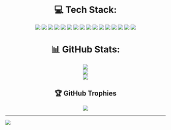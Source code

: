 
<div style="text-align: center;">

# 💻 Tech Stack:
<img src="https://img.shields.io/badge/c-%2300599C.svg?style=for-the-badge&logo=c&logoColor=white"> <img src="https://img.shields.io/badge/c++-%2300599C.svg?style=for-the-badge&logo=c%2B%2B&logoColor=white"> <img src="https://img.shields.io/badge/Fortran-%23734F96.svg?style=for-the-badge&logo=fortran&logoColor=white"> <img src="https://img.shields.io/badge/html5-%23E34F26.svg?style=for-the-badge&logo=html5&logoColor=white"> <img src="https://img.shields.io/badge/javascript-%23323330.svg?style=for-the-badge&logo=javascript&logoColor=%23F7DF1E"> <img src="https://img.shields.io/badge/latex-%23008080.svg?style=for-the-badge&logo=latex&logoColor=white"> <img src="https://img.shields.io/badge/python-3670A0?style=for-the-badge&logo=python&logoColor=ffdd54"> <img src="https://img.shields.io/badge/rust-%23000000.svg?style=for-the-badge&logo=rust&logoColor=white"> <img src="https://img.shields.io/badge/shell_script-%23121011.svg?style=for-the-badge&logo=gnu-bash&logoColor=white"> <img src="https://img.shields.io/badge/threejs-black?style=for-the-badge&logo=three.js&logoColor=white"> <img src="https://img.shields.io/badge/nginx-%23009639.svg?style=for-the-badge&logo=nginx&logoColor=white"> <img src="https://img.shields.io/badge/sqlite-%2307405e.svg?style=for-the-badge&logo=sqlite&logoColor=white"> <img src="https://img.shields.io/badge/MariaDB-003545?style=for-the-badge&logo=mariadb&logoColor=white"> <img src="https://img.shields.io/badge/Matplotlib-%23ffffff.svg?style=for-the-badge&logo=Matplotlib&logoColor=black"> <img src="https://img.shields.io/badge/numpy-%23013243.svg?style=for-the-badge&logo=numpy&logoColor=white"> <img src="https://img.shields.io/badge/docker-%230db7ed.svg?style=for-the-badge&logo=docker&logoColor=white">

# 📊 GitHub Stats:
<img src="https://github-readme-stats.vercel.app/api?username=TheEmperorPenguin&theme=solarized-light&hide_border=false&include_all_commits=false&count_private=false"><br/>
<img src="https://github-readme-streak-stats.herokuapp.com/?user=TheEmperorPenguin&theme=solarized-light&hide_border=false"><br/>
<img src="https://github-readme-stats.vercel.app/api/top-langs/?username=TheEmperorPenguin&theme=solarized-light&hide_border=false&include_all_commits=false&count_private=false&layout=compact">

## 🏆 GitHub Trophies
<img src="https://github-profile-trophy.vercel.app/?username=TheEmperorPenguin&theme=radical&no-frame=false&no-bg=true&margin-w=4">

---

</div>
<img src="https://visitcount.itsvg.in/api?id=TheEmperorPenguin&icon=5&color=6">

<!--
**TheEmperorPenguin/TheEmperorPenguin** is a ✨ _special_ ✨ repository because its `README.md` (this file) appears on your GitHub profile.

Here are some ideas to get you started:

- 🔭 I’m currently working on ...
- 🌱 I’m currently learning ...
- 👯 I’m looking to collaborate on ...
- 🤔 I’m looking for help with ...
- 💬 Ask me about ...
- 📫 How to reach me: ...
- 😄 Pronouns: ...
- ⚡ Fun fact: ...
-->
